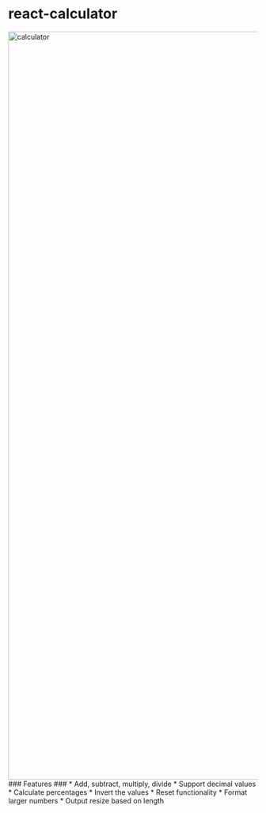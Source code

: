 # react-calculator  
<img width="1509" alt="calculator" src="https://github.com/user-attachments/assets/f7ff533f-078b-4c40-8f77-c88d2c3b5275">
### Features ###
  * Add, subtract, multiply, divide
  * Support decimal values
  * Calculate percentages
  * Invert the values
  * Reset functionality
  * Format larger numbers
  * Output resize based on length
